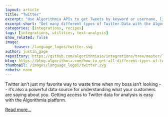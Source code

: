 ```yaml
---
layout: article
title: "Twitter"
excerpt: "Use Algorithmia APIs to get Tweets by keyword or username, list friends & followers"
excerpt-short: "Get many different types of Twitter Data with the Algorithmia API"
categories: [integrations, recipes]
tags: [integrations, utilities, text-analysis]
show_related: false
image:
    teaser: /language_logos/twitter.svg
author: justin_gage
repository: https://github.com/algorithmiaio/integrations/tree/master/Twitter/DataAccess
blog: https://blog.algorithmia.com/how-to-get-all-different-types-of-twitter-data/
thumbnail: /images/language_logos/twitter.svg
robots: none
---
```


Twitter isn’t just my favorite way to waste time when my boss isn’t looking -- it’s also a powerful data source for understanding what your customers are saying about you. Getting access to Twitter data for analysis is easy with the Algorithmia platform.

[Read more...](https://blog.algorithmia.com/how-to-get-all-different-types-of-twitter-data/)

